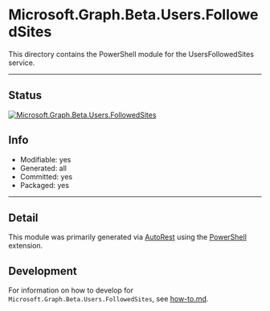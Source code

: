 <!-- region Generated -->
# Microsoft.Graph.Beta.Users.FollowedSites
This directory contains the PowerShell module for the UsersFollowedSites service.

---
## Status
[![Microsoft.Graph.Beta.Users.FollowedSites](https://img.shields.io/powershellgallery/v/Microsoft.Graph.Beta.Users.FollowedSites.svg?style=flat-square&label=Microsoft.Graph.Beta.Users.FollowedSites "Microsoft.Graph.Beta.Users.FollowedSites")](https://www.powershellgallery.com/packages/Microsoft.Graph.Beta.Users.FollowedSites/)

## Info
- Modifiable: yes
- Generated: all
- Committed: yes
- Packaged: yes

---
## Detail
This module was primarily generated via [AutoRest](https://github.com/Azure/autorest) using the [PowerShell](https://github.com/Azure/autorest.powershell) extension.

## Development
For information on how to develop for `Microsoft.Graph.Beta.Users.FollowedSites`, see [how-to.md](how-to.md).
<!-- endregion -->
